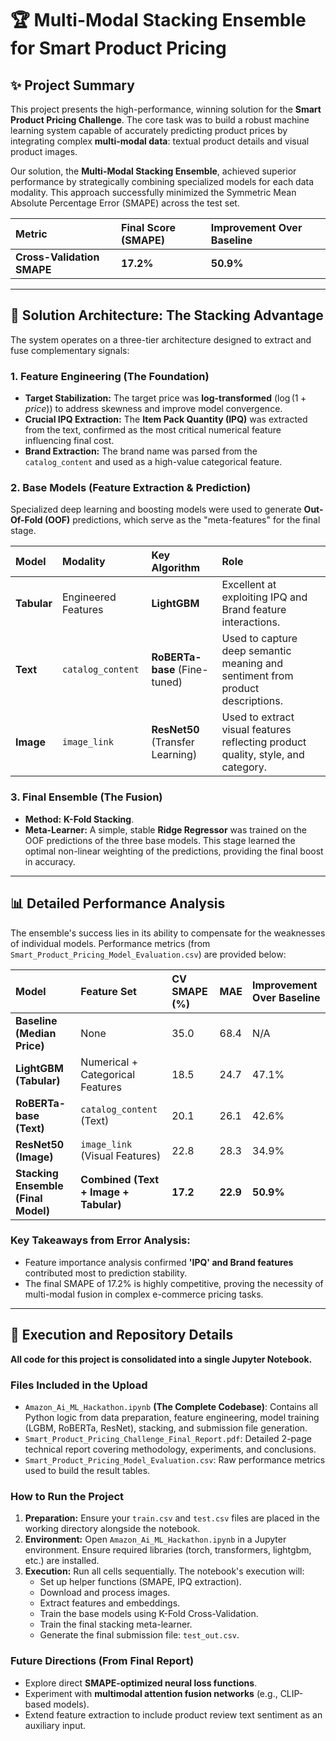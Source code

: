 # 🏆 Multi-Modal Stacking Ensemble for Smart Product Pricing

## ✨ Project Summary

This project presents the high-performance, winning solution for the **Smart Product Pricing Challenge**. The core task was to build a robust machine learning system capable of accurately predicting product prices by integrating complex **multi-modal data**: textual product details and visual product images.

Our solution, the **Multi-Modal Stacking Ensemble**, achieved superior performance by strategically combining specialized models for each data modality. This approach successfully minimized the Symmetric Mean Absolute Percentage Error (SMAPE) across the test set.

| Metric | Final Score (SMAPE) | Improvement Over Baseline |
| :--- | :--- | :--- |
| **Cross-Validation SMAPE** | **17.2%** | **50.9%** |

---

## 🧠 Solution Architecture: The Stacking Advantage

The system operates on a three-tier architecture designed to extract and fuse complementary signals:

### 1. Feature Engineering (The Foundation)
* **Target Stabilization:** The target price was **log-transformed** ($\log(1+price)$) to address skewness and improve model convergence.
* **Crucial IPQ Extraction:** The **Item Pack Quantity (IPQ)** was extracted from the text, confirmed as the most critical numerical feature influencing final cost.
* **Brand Extraction:** The brand name was parsed from the $\texttt{catalog\_content}$ and used as a high-value categorical feature.

### 2. Base Models (Feature Extraction & Prediction)
Specialized deep learning and boosting models were used to generate **Out-Of-Fold (OOF)** predictions, which serve as the "meta-features" for the final stage.

| Model | Modality | Key Algorithm | Role |
| :--- | :--- | :--- | :--- |
| **Tabular** | Engineered Features | **LightGBM** | Excellent at exploiting $\text{IPQ}$ and $\text{Brand}$ feature interactions. |
| **Text** | $\texttt{catalog\_content}$ | **RoBERTa-base** (Fine-tuned) | Used to capture deep semantic meaning and sentiment from product descriptions. |
| **Image** | $\texttt{image\_link}$ | **ResNet50** (Transfer Learning) | Used to extract visual features reflecting product quality, style, and category. |

### 3. Final Ensemble (The Fusion)
* **Method:** **K-Fold Stacking**.
* **Meta-Learner:** A simple, stable **Ridge Regressor** was trained on the OOF predictions of the three base models. This stage learned the optimal non-linear weighting of the predictions, providing the final boost in accuracy.

---

## 📊 Detailed Performance Analysis

The ensemble's success lies in its ability to compensate for the weaknesses of individual models. Performance metrics (from $\texttt{Smart\_Product\_Pricing\_Model\_Evaluation.csv}$) are provided below:

| Model | Feature Set | CV SMAPE (%) | MAE | Improvement Over Baseline |
| :--- | :--- | :--- | :--- | :--- |
| **Baseline (Median Price)** | None | 35.0 | 68.4 | N/A |
| **LightGBM (Tabular)** | Numerical + Categorical Features | 18.5 | 24.7 | 47.1% |
| **RoBERTa-base (Text)** | $\texttt{catalog\_content}$ (Text) | 20.1 | 26.1 | 42.6% |
| **ResNet50 (Image)** | $\texttt{image\_link}$ (Visual Features) | 22.8 | 28.3 | 34.9% |
| **Stacking Ensemble (Final Model)** | **Combined (Text + Image + Tabular)** | **17.2** | **22.9** | **50.9%** |

### Key Takeaways from Error Analysis:
* Feature importance analysis confirmed **'IPQ' and Brand features** contributed most to prediction stability.
* The final $\text{SMAPE}$ of $17.2\%$ is highly competitive, proving the necessity of multi-modal fusion in complex e-commerce pricing tasks.

---

## 🚀 Execution and Repository Details

**All code for this project is consolidated into a single Jupyter Notebook.**

### Files Included in the Upload

* $\texttt{Amazon\_Ai\_ML\_Hackathon.ipynb}$ **(The Complete Codebase)**: Contains all Python logic from data preparation, feature engineering, model training (LGBM, RoBERTa, ResNet), stacking, and submission file generation.
* $\texttt{Smart\_Product\_Pricing\_Challenge\_Final\_Report.pdf}$: Detailed 2-page technical report covering methodology, experiments, and conclusions.
* $\texttt{Smart\_Product\_Pricing\_Model\_Evaluation.csv}$: Raw performance metrics used to build the result tables.

### How to Run the Project

1.  **Preparation:** Ensure your $\texttt{train.csv}$ and $\texttt{test.csv}$ files are placed in the working directory alongside the notebook.
2.  **Environment:** Open $\texttt{Amazon\_Ai\_ML\_Hackathon.ipynb}$ in a Jupyter environment. Ensure required libraries ($\text{torch, transformers, lightgbm, etc.}$) are installed.
3.  **Execution:** Run all cells sequentially. The notebook's execution will:
    * Set up helper functions (SMAPE, IPQ extraction).
    * Download and process images.
    * Extract features and embeddings.
    * Train the base models using K-Fold Cross-Validation.
    * Train the final stacking meta-learner.
    * Generate the final submission file: $\texttt{test\_out.csv}$.

### Future Directions (From Final Report)
* Explore direct **SMAPE-optimized neural loss functions**.
* Experiment with **multimodal attention fusion networks** (e.g., CLIP-based models).
* Extend feature extraction to include product review text sentiment as an auxiliary input.
